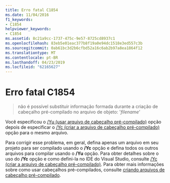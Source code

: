 ```yaml
---
title: Erro fatal C1854
ms.date: 11/04/2016
f1_keywords:
- C1854
helpviewer_keywords:
- C1854
ms.assetid: 8c21a9cc-1737-475c-9e57-8725cd8937c1
ms.openlocfilehash: 83eb5e01eac377b8f19a0e94dc1518e3ed557c3b
ms.sourcegitcommit: 0ab61bc3d2b6cfbd52a16c6ab2b97a8ea1864f12
ms.translationtype: MT
ms.contentlocale: pt-BR
ms.lasthandoff: 04/23/2019
ms.locfileid: "62165627"
---
```

# <a name="fatal-error-c1854"></a>Erro fatal C1854

> não é possível substituir informação formada durante a criação de cabeçalho pré-compilado no arquivo de objeto: '*filename*'

Você especificou o [/Yu (usar arquivo de cabeçalho pré-compilado)](../../build/reference/yu-use-precompiled-header-file.md) opção depois de especificar o [/Yc (criar a arquivo de cabeçalho pré-compilado)](../../build/reference/yc-create-precompiled-header-file.md) opção para o mesmo arquivo.

Para corrigir esse problema, em geral, defina apenas um arquivo em seu projeto para ser compilado usando o **/Yc** opção e defina todos os outros arquivos para compilar usando o **/Yu** opção. Para obter detalhes sobre o uso do **/Yc** opção e como defini-la no IDE do Visual Studio, consulte [/Yc (criar a arquivo de cabeçalho pré-compilado)](../../build/reference/yc-create-precompiled-header-file.md). Para obter mais informações sobre como usar cabeçalhos pré-compilados, consulte [criando arquivos de cabeçalho pré-compilado](../../build/creating-precompiled-header-files.md).
